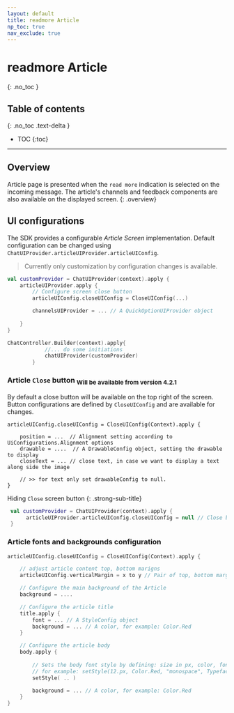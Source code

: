 ```yaml
---
layout: default
title: readmore Article
np_toc: true
nav_exclude: true
---
```


# readmore Article 
{: .no_toc }

## Table of contents
{: .no_toc .text-delta }

- TOC
{:toc}

---

## Overview
Article page is presented when the `read more` indication is selected on the incoming message.
The article's channels and feedback components are also available on the displayed screen.
{: .overview}

## UI configurations
The SDK provides a configurable _Article Screen_ implementation.
Default configuration can be changed using `ChatUIProvider.articleUIProvider.articleUIConfig`.
> Currently only customization by configuration changes is available. 

```kotlin
val customProvider = ChatUIProvider(context).apply {
    articleUIProvider.apply {
        // Configure screen close button
        articleUIConfig.closeUIConfig = CloseUIConfig(...)

        channelsUIProvider = ... // A QuickOptionUIProvider object
      
    }
}

ChatController.Builder(context).apply{
            //... do some initiations
            chatUIProvider(customProvider)
        }
```

### Article `Close` button <sub>Will be available from version 4.2.1</sub>
By default a close button will be available on the top right of the screen. 
Button configurations are defined by `CloseUIConfig` and are available for changes.

```
articleUIConfig.closeUIConfig = CloseUIConfig(Context).apply {

    position = ...  // Alignment setting according to UiConfigurations.Alignment options
    drawable = ....  // A DrawableConfig object, setting the drawable to display
    closeText = ... // close text, in case we want to display a text along side the image

    // >> for text only set drawableConfig to null.
}

```

Hiding `Close` screen button
{: .strong-sub-title}

```kotlin
 val customProvider = ChatUIProvider(context).apply {
      articleUIProvider.articleUIConfig.closeUIConfig = null // Close button will ne be displayed on article screen
 }
```

### Article fonts and backgrounds configuration

```kotlin
articleUIConfig.closeUIConfig = CloseUIConfig(Context).apply {

    // adjust article content top, bottom marigns 
    articleUIConfig.verticalMargin = x to y // Pair of top, bottom margin values, in pixels

    // Configure the main background of the Article
    background = ....

    // Configure the article title
    title.apply {
        font = ... // A StyleConfig object
        background = ... // A color, for example: Color.Red
    }

    // Configure the article body
    body.apply {
        
        // Sets the body font style by defining: size in px, color, fontFamily and fontStyle.
        // for example: setStyle(12.px, Color.Red, "monospace", Typeface.ITALIC)
        setStyle( .. )

        background = ... // A color, for example: Color.Red
    }
}
```
